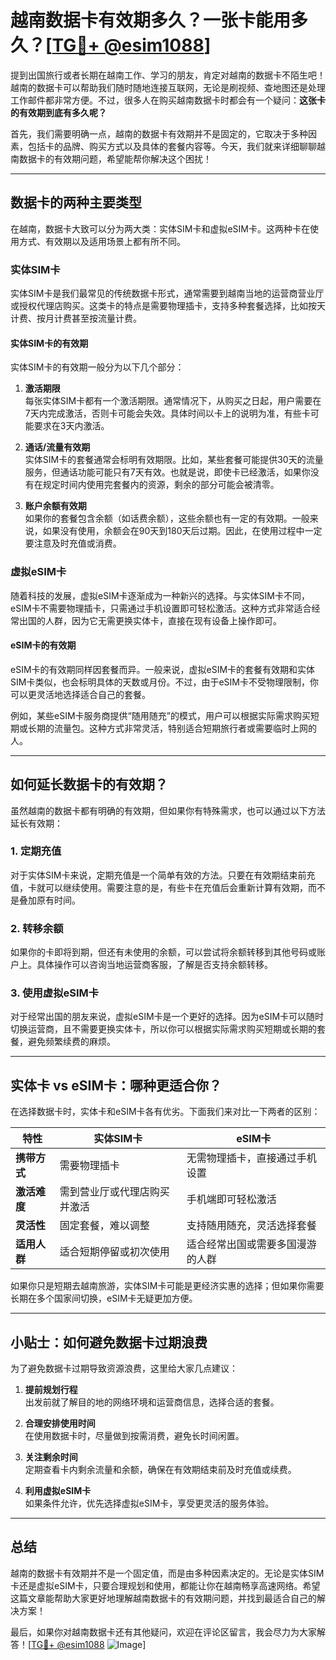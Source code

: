 # 越南数据卡有效期多久？一张卡能用多久？[[TG💪+ @esim1088](https://t.me/s/esim1088)]

提到出国旅行或者长期在越南工作、学习的朋友，肯定对越南的数据卡不陌生吧！越南的数据卡可以帮助我们随时随地连接互联网，无论是刷视频、查地图还是处理工作邮件都非常方便。不过，很多人在购买越南数据卡时都会有一个疑问：**这张卡的有效期到底有多久呢？**

首先，我们需要明确一点，越南的数据卡有效期并不是固定的，它取决于多种因素，包括卡的品牌、购买方式以及具体的套餐内容等。今天，我们就来详细聊聊越南数据卡的有效期问题，希望能帮你解决这个困扰！

---

## 数据卡的两种主要类型

在越南，数据卡大致可以分为两大类：实体SIM卡和虚拟eSIM卡。这两种卡在使用方式、有效期以及适用场景上都有所不同。

### 实体SIM卡

实体SIM卡是我们最常见的传统数据卡形式，通常需要到越南当地的运营商营业厅或授权代理店购买。这类卡的特点是需要物理插卡，支持多种套餐选择，比如按天计费、按月计费甚至按流量计费。

#### 实体SIM卡的有效期

实体SIM卡的有效期一般分为以下几个部分：

1. **激活期限**  
   每张实体SIM卡都有一个激活期限。通常情况下，从购买之日起，用户需要在7天内完成激活，否则卡可能会失效。具体时间以卡上的说明为准，有些卡可能要求在3天内激活。

2. **通话/流量有效期**  
   实体SIM卡的套餐通常会标明有效期限。比如，某些套餐可能提供30天的流量服务，但通话功能可能只有7天有效。也就是说，即使卡已经激活，如果你没有在规定时间内使用完套餐内的资源，剩余的部分可能会被清零。

3. **账户余额有效期**  
   如果你的套餐包含余额（如话费余额），这些余额也有一定的有效期。一般来说，如果没有使用，余额会在90天到180天后过期。因此，在使用过程中一定要注意及时充值或消费。

### 虚拟eSIM卡

随着科技的发展，虚拟eSIM卡逐渐成为一种新兴的选择。与实体SIM卡不同，eSIM卡不需要物理插卡，只需通过手机设置即可轻松激活。这种方式非常适合经常出国的人群，因为它无需更换实体卡，直接在现有设备上操作即可。

#### eSIM卡的有效期

eSIM卡的有效期同样因套餐而异。一般来说，虚拟eSIM卡的套餐有效期和实体SIM卡类似，也会标明具体的天数或月份。不过，由于eSIM卡不受物理限制，你可以更灵活地选择适合自己的套餐。

例如，某些eSIM卡服务商提供“随用随充”的模式，用户可以根据实际需求购买短期或长期的流量包。这种方式非常灵活，特别适合短期旅行者或需要临时上网的人。

---

## 如何延长数据卡的有效期？

虽然越南的数据卡都有明确的有效期，但如果你有特殊需求，也可以通过以下方法延长有效期：

### 1. 定期充值

对于实体SIM卡来说，定期充值是一个简单有效的方法。只要在有效期结束前充值，卡就可以继续使用。需要注意的是，有些卡在充值后会重新计算有效期，而不是叠加原有时间。

### 2. 转移余额

如果你的卡即将到期，但还有未使用的余额，可以尝试将余额转移到其他号码或账户上。具体操作可以咨询当地运营商客服，了解是否支持余额转移。

### 3. 使用虚拟eSIM卡

对于经常出国的朋友来说，虚拟eSIM卡是一个更好的选择。因为eSIM卡可以随时切换运营商，且不需要更换实体卡，所以你可以根据实际需求购买短期或长期的套餐，避免频繁续费的麻烦。

---

## 实体卡 vs eSIM卡：哪种更适合你？

在选择数据卡时，实体卡和eSIM卡各有优劣。下面我们来对比一下两者的区别：

| 特性           | 实体SIM卡                           | eSIM卡                             |
|----------------|------------------------------------|-----------------------------------|
| **携带方式**    | 需要物理插卡                       | 无需物理插卡，直接通过手机设置     |
| **激活难度**    | 需到营业厅或代理店购买并激活         | 手机端即可轻松激活                 |
| **灵活性**      | 固定套餐，难以调整                  | 支持随用随充，灵活选择套餐          |
| **适用人群**    | 适合短期停留或初次使用              | 适合经常出国或需要多国漫游的人群    |

如果你只是短期去越南旅游，实体SIM卡可能是更经济实惠的选择；但如果你需要长期在多个国家间切换，eSIM卡无疑更加方便。

---

## 小贴士：如何避免数据卡过期浪费

为了避免数据卡过期导致资源浪费，这里给大家几点建议：

1. **提前规划行程**  
   出发前就了解目的地的网络环境和运营商信息，选择合适的套餐。

2. **合理安排使用时间**  
   在使用数据卡时，尽量做到按需消费，避免长时间闲置。

3. **关注剩余时间**  
   定期查看卡内剩余流量和余额，确保在有效期结束前及时充值或续费。

4. **利用虚拟eSIM卡**  
   如果条件允许，优先选择虚拟eSIM卡，享受更灵活的服务体验。

---

## 总结

越南的数据卡有效期并不是一个固定值，而是由多种因素决定的。无论是实体SIM卡还是虚拟eSIM卡，只要合理规划和使用，都能让你在越南畅享高速网络。希望这篇文章能帮助大家更好地理解越南数据卡的有效期问题，并找到最适合自己的解决方案！

最后，如果你对越南数据卡还有其他疑问，欢迎在评论区留言，我会尽力为大家解答！[[TG💪+ @esim1088](https://t.me/s/esim1088) ![Image](https://i.postimg.cc/4NQfJmqS/Snipaste-2025-05-13-00-14-12.png)]